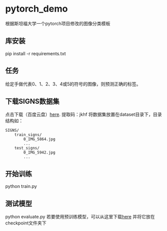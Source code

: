 # pytorch_demo

根据斯坦福大学一个pytorch项目修改的图像分类模板
## 库安装
pip install -r requirements.txt

## 任务
给定手做代表0、1、2、3、4或5的符号的图像，则预测正确的标签。

## 下载SIGNS数据集
点击下载（百度云盘）[here](https://pan.baidu.com/s/1IVCPVKElIcXJK7RNT2VITQ).
提取码：jkhf
将数据集放置在dataset目录下，目录结构如：
```
SIGNS/
    train_signs/
        0_IMG_5864.jpg
        ...
    test_signs/
        0_IMG_5942.jpg
        ...
```
## 开始训练
python train.py
## 测试模型
python evaluate.py
若要使用预训练模型，可以从这里下载[here](https://pan.baidu.com/s/1IVCPVKElIcXJK7RNT2VITQ)
并将它放在checkpoint文件夹下
